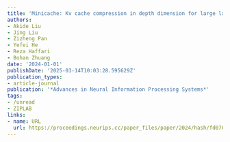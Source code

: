 ```yaml
---
title: 'Minicache: Kv cache compression in depth dimension for large language models'
authors:
- Akide Liu
- Jing Liu
- Zizheng Pan
- Yefei He
- Reza Haffari
- Bohan Zhuang
date: '2024-01-01'
publishDate: '2025-03-14T10:03:28.595629Z'
publication_types:
- article-journal
publication: '*Advances in Neural Information Processing Systems*'
tags:
- /unread
- ZIPLAB
links:
- name: URL
  url: https://proceedings.neurips.cc/paper_files/paper/2024/hash/fd0705710bf01b88a60a3d479ea341d9-Abstract-Conference.html
---
```

